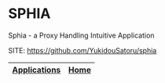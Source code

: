 # SPHIA

 Sphia - a Proxy Handling Intuitive Application

 SITE: https://github.com/YukidouSatoru/sphia

 | [Applications](https://portable-linux-apps.github.io/apps.html) | [Home](https://portable-linux-apps.github.io)
 | --- | --- |
